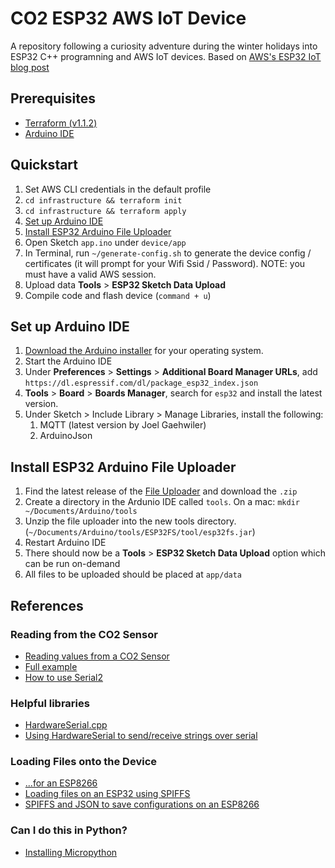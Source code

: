 # CO2 ESP32 AWS IoT Device
A repository following a curiosity adventure during the winter holidays into ESP32 C++ programning and AWS IoT devices. Based on [AWS's ESP32 IoT blog post](https://aws.amazon.com/blogs/compute/building-an-aws-iot-core-device-using-aws-serverless-and-an-esp32/)

## Prerequisites
* [Terraform (v1.1.2)](https://learn.hashicorp.com/tutorials/terraform/install-cli)
* [Arduino IDE](https://www.arduino.cc/en/software)

## Quickstart
1. Set AWS CLI credentials in the default profile
2. `cd infrastructure && terraform init`
3. `cd infrastructure && terraform apply`
4. [Set up Arduino IDE](#set-up-arduino-ide)
5. [Install ESP32 Arduino File Uploader](#install-esp32-arduino-file-uploader)
6. Open Sketch `app.ino` under `device/app`
7. In Terminal, run `~/generate-config.sh` to generate the device config / certificates (it will prompt for your Wifi Ssid / Password). NOTE: you must have a valid AWS session.
8. Upload data **Tools** > **ESP32 Sketch Data Upload**
9. Compile code and flash device (`command + u`)

## Set up Arduino IDE
1. [Download the Arduino installer](https://www.arduino.cc/en/software) for your operating system.
2. Start the Arduino IDE
3. Under **Preferences** > **Settings** > **Additional Board Manager URLs**, add `https://dl.espressif.com/dl/package_esp32_index.json`
4. **Tools** > **Board** > **Boards Manager**, search for `esp32` and install the latest version.
5. Under Sketch > Include Library > Manage Libraries, install the following:
   1. MQTT (latest version by Joel Gaehwiler)
   2. ArduinoJson

## Install ESP32 Arduino File Uploader
1. Find the latest release of the [File Uploader](https://github.com/me-no-dev/arduino-esp32fs-plugin/releases/) and download the `.zip`
2. Create a directory in the Ardunio IDE called `tools`. On a mac: `mkdir ~/Documents/Arduino/tools`
3. Unzip the file uploader into the new tools directory. (`~/Documents/Arduino/tools/ESP32FS/tool/esp32fs.jar`)
4. Restart Arduino IDE
5. There should now be a **Tools** > **ESP32 Sketch Data Upload** option which can be run on-demand
6. All files to be uploaded should be placed at `app/data`

## References
### Reading from the CO2 Sensor
* [Reading values from a CO2 Sensor](https://forum.arduino.cc/t/problem-with-co2-sensor-mh-z19b-cannot-read-values/504873/6#msg3587557)
* [Full example](https://github.com/tobiasschuerg/MH-Z-CO2-Sensors/blob/4e868c9cee8a86066a1287c9f2b46fee7e293e93/MHZ.cpp)
* [How to use Serial2](https://github.com/G6EJD/ESP32-Using-Hardware-Serial-Ports/blob/master/ESP32_Using_Serial2.ino)

### Helpful libraries
* [HardwareSerial.cpp](https://github.com/espressif/arduino-esp32/blob/108e46716461b84fbb53814e45dc18a19a79fcdd/cores/esp32/HardwareSerial.cpp)
* [Using HardwareSerial to send/receive strings over serial](https://www.esp32.com/viewtopic.php?t=10300)

### Loading Files onto the Device
* [...for an ESP8266](https://github.com/esp8266/Arduino/issues/2470)
* [Loading files on an ESP32 using SPIFFS](https://randomnerdtutorials.com/esp32-vs-code-platformio-spiffs/)
* [SPIFFS and JSON to save configurations on an ESP8266](https://www.youtube.com/watch?v=jIOTzaeh7fs)

### Can I do this in Python?
* [Installing Micropython](https://docs.micropython.org/en/latest/esp32/quickref.html#installing-micropython)